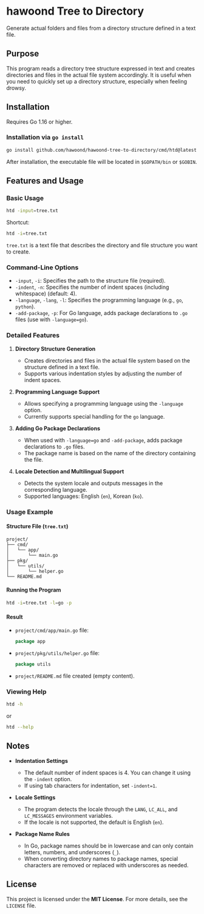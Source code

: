 # hawoond Tree to Directory

Generate actual folders and files from a directory structure defined in a text file.

## Purpose

This program reads a directory tree structure expressed in text and creates directories and files in the actual file system accordingly. It is useful when you need to quickly set up a directory structure, especially when feeling drowsy.

## Installation

Requires Go 1.16 or higher.

### Installation via `go install`

```bash
go install github.com/hawoond/hawoond-tree-to-directory/cmd/htd@latest
```

After installation, the executable file will be located in `$GOPATH/bin` or `$GOBIN`.

## Features and Usage

### Basic Usage

```bash
htd -input=tree.txt
```

Shortcut:

```bash
htd -i=tree.txt
```

`tree.txt` is a text file that describes the directory and file structure you want to create.

### Command-Line Options

- `-input`, `-i`: Specifies the path to the structure file (required).
- `-indent`, `-n`: Specifies the number of indent spaces (including whitespace) (default: 4).
- `-language`, `-lang`, `-l`: Specifies the programming language (e.g., `go`, `python`).
- `-add-package`, `-p`: For Go language, adds package declarations to `.go` files (use with `-language=go`).

### Detailed Features

1. **Directory Structure Generation**

   - Creates directories and files in the actual file system based on the structure defined in a text file.
   - Supports various indentation styles by adjusting the number of indent spaces.

2. **Programming Language Support**

   - Allows specifying a programming language using the `-language` option.
   - Currently supports special handling for the `go` language.

3. **Adding Go Package Declarations**

   - When used with `-language=go` and `-add-package`, adds package declarations to `.go` files.
   - The package name is based on the name of the directory containing the file.

4. **Locale Detection and Multilingual Support**

   - Detects the system locale and outputs messages in the corresponding language.
   - Supported languages: English (`en`), Korean (`ko`).

### Usage Example

#### Structure File (`tree.txt`)

```
project/
├── cmd/
│   └── app/
│       └── main.go
├── pkg/
│   └── utils/
│       └── helper.go
└── README.md
```

#### Running the Program

```bash
htd -i=tree.txt -l=go -p
```

#### Result

- `project/cmd/app/main.go` file:

  ```go
  package app

  ```

- `project/pkg/utils/helper.go` file:

  ```go
  package utils

  ```

- `project/README.md` file created (empty content).

### Viewing Help

```bash
htd -h
```

or

```bash
htd --help
```

## Notes

- **Indentation Settings**

  - The default number of indent spaces is 4. You can change it using the `-indent` option.
  - If using tab characters for indentation, set `-indent=1`.

- **Locale Settings**

  - The program detects the locale through the `LANG`, `LC_ALL`, and `LC_MESSAGES` environment variables.
  - If the locale is not supported, the default is English (`en`).

- **Package Name Rules**

  - In Go, package names should be in lowercase and can only contain letters, numbers, and underscores (`_`).
  - When converting directory names to package names, special characters are removed or replaced with underscores as needed.

## License

This project is licensed under the **MIT License**. For more details, see the `LICENSE` file.
